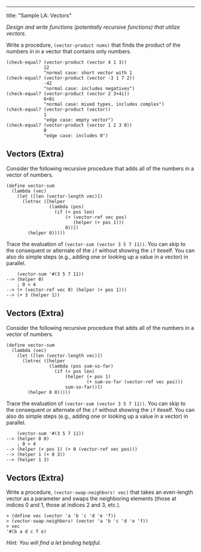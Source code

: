 ---
title: "Sample LA: Vectors"

_Design and write functions (potentially recursive functions) that utilize vectors._

Write a procedure, `(vector-product nums)` that finds the product of the numbers in in a vector that contains only numbers.

```
(check-equal? (vector-product (vector 4 1 3))
              12
              "normal case: short vector with 1
(check-equal? (vector-product (vector -3 1 7 2))
              -42
              "normal case: includes negatives")
(check-equal? (vector-product (vector 2 3+4i))
              6+8i
              "normal case: mixed types, includes complex")
(check-equal? (vector-product (vector))
              1
              "edge case: empty vector")
(check-equal? (vector-product (vector 1 2 3 0))
              0
              "edge case: includes 0")
```

## Vectors (Extra)

Consider the following recursive procedure that adds all of the numbers in a vector of numbers.

```
(define vector-sum  
  (lambda (vec)
    (let ([len (vector-length vec)])
      (letrec ([helper
                (lambda (pos)
                  (if (< pos len)
                      (+ (vector-ref vec pos)
                         (helper (+ pos 1)))
                      0))])
        (helper 0)))))
```

Trace the evaluation of `(vector-sum (vector 3 5 7 11))`.  You can skip to the consequent or alternate of the `if` without showing the `if` iteself.  You can also do simple steps (e.g., adding one or looking up a value in a vector) in parallel.

```
    (vector-sum '#(3 5 7 11))
--> (helper 0)
    ; 0 < 4
--> (+ (vector-ref vec 0) (helper (+ pos 1)))
--> (+ 3 (helper 1))
```

## Vectors (Extra)

Consider the following recursive procedure that adds all of the numbers in a vector of numbers.

```
(define vector-sum  
  (lambda (vec)
    (let ([len (vector-length vec)])
      (letrec ([helper
                (lambda (pos sum-so-far)
                  (if (< pos len)
                      (helper (+ pos 1)
                              (+ sum-so-far (vector-ref vec pos)))
                      sum-so-far))])
        (helper 0 0)))))
```

Trace the evaluation of `(vector-sum (vector 3 5 7 11))`.  You can skip to the consequent or alternate of the `if` without showing the `if` iteself.  You can also do simple steps (e.g., adding one or looking up a value in a vector) in parallel.

```
    (vector-sum '#(3 5 7 11))
--> (helper 0 0)
    ; 0 < 4
--> (helper (+ pos 1) (+ 0 (vector-ref vec pos)))
--> (helper 1 (+ 0 3))
--> (helper 1 3)
```

## Vectors (Extra)

Write a procedure, `(vector-swap-neighbors! vec)` that takes an even-length vector as a parameter and swaps the neighboring elements (those at indices 0 and 1, those at indices 2 and 3, etc.).

```
> (define vec (vector 'a 'b 'c 'd 'e 'f))
> (vector-swap-neighbors! (vector 'a 'b 'c 'd 'e 'f))
> vec
'#(b a d c f e)
```

_Hint: You will find a let binding helpful._
